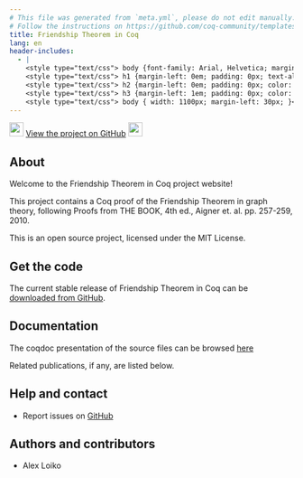 ```yaml
---
# This file was generated from `meta.yml`, please do not edit manually.
# Follow the instructions on https://github.com/coq-community/templates to regenerate.
title: Friendship Theorem in Coq
lang: en
header-includes:
  - |
    <style type="text/css"> body {font-family: Arial, Helvetica; margin-left: 5em; font-size: large;} </style>
    <style type="text/css"> h1 {margin-left: 0em; padding: 0px; text-align: center} </style>
    <style type="text/css"> h2 {margin-left: 0em; padding: 0px; color: #580909} </style>
    <style type="text/css"> h3 {margin-left: 1em; padding: 0px; color: #C05001;} </style>
    <style type="text/css"> body { width: 1100px; margin-left: 30px; }</style>
---
```


<div style="text-align:left"><img src="https://github.githubassets.com/images/modules/logos_page/Octocat.png" height="25" style="border:0px">
<a href="https://github.com/aleloi/coq-friendship-theorem">View the project on GitHub</a>
<img src="https://github.githubassets.com/images/modules/logos_page/Octocat.png" height="25" style="border:0px"></div>

## About

Welcome to the Friendship Theorem in Coq project website!

This project contains a Coq proof of the Friendship Theorem in graph
theory, following Proofs from THE BOOK, 4th ed., Aigner
et. al. pp. 257-259, 2010.

This is an open source project, licensed under the MIT License.

## Get the code

The current stable release of Friendship Theorem in Coq can be [downloaded from GitHub](https://github.com/aleloi/coq-friendship-theorem/releases).

## Documentation

The coqdoc presentation of the source files can be browsed [here](toc.html)

Related publications, if any, are listed below.


## Help and contact

- Report issues on [GitHub](https://github.com/aleloi/coq-friendship-theorem/issues)

## Authors and contributors

- Alex Loiko

